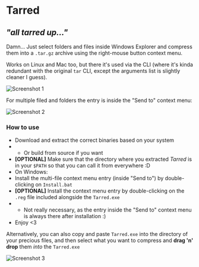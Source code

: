 # Tarred

## _"all tarred up..."_

Damn... Just select folders and files inside Windows Explorer and compress them into a `.tar.gz` archive using the right-mouse button context menu.

Works on Linux and Mac too, but there it's used via the CLI (where it's kinda redundant with the original `tar` CLI, except the arguments list is slightly cleaner I guess).

![Screenshot 1](https://static.files.glitchedpolygons.com/tarred-windows-screenshot-01.png)

For multiple filed and folders the entry is inside the "Send to" context menu:

![Screenshot 2](https://static.files.glitchedpolygons.com/tarred-windows-screenshot-02.png)

### How to use

* Download and extract the correct binaries based on your system
* * Or build from source if you want
* **[OPTIONAL]** Make sure that the directory where you extracted _Tarred_ is in your `$PATH` so that you can call it from everywhere :D
* On Windows:
* Install the multi-file context menu entry (inside "Send to") by double-clicking on `Install.bat`
* **[OPTIONAL]** Install the context menu entry by double-clicking on the `.reg` file included alongside the `Tarred.exe`
* * Not really necessary, as the entry inside the "Send to" context menu is always there after installation :)
* Enjoy <3

Alternatively, you can also copy and paste `Tarred.exe` into the directory of your precious files, and then select what you want to compress and **drag 'n' drop** them _into_ the `Tarred.exe`

![Screenshot 3](https://static.files.glitchedpolygons.com/tarred-windows-screenshot-03.gif)
